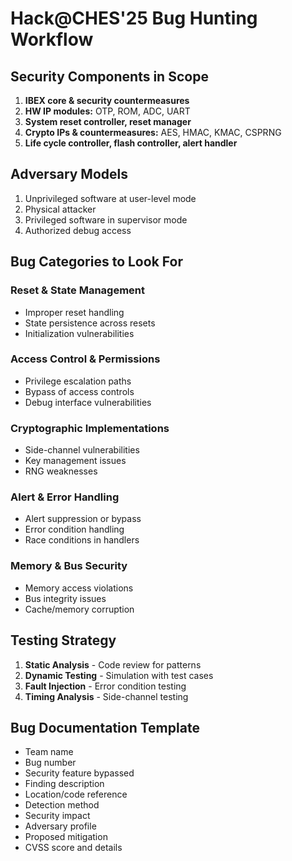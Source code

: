 # Hack@CHES'25 Bug Hunting Workflow

## Security Components in Scope
1. **IBEX core & security countermeasures**
2. **HW IP modules:** OTP, ROM, ADC, UART
3. **System reset controller, reset manager**
4. **Crypto IPs & countermeasures:** AES, HMAC, KMAC, CSPRNG
5. **Life cycle controller, flash controller, alert handler**

## Adversary Models
1. Unprivileged software at user-level mode
2. Physical attacker
3. Privileged software in supervisor mode
4. Authorized debug access

## Bug Categories to Look For
### Reset & State Management
- Improper reset handling
- State persistence across resets
- Initialization vulnerabilities

### Access Control & Permissions
- Privilege escalation paths
- Bypass of access controls
- Debug interface vulnerabilities

### Cryptographic Implementations
- Side-channel vulnerabilities
- Key management issues
- RNG weaknesses

### Alert & Error Handling
- Alert suppression or bypass
- Error condition handling
- Race conditions in handlers

### Memory & Bus Security
- Memory access violations
- Bus integrity issues
- Cache/memory corruption

## Testing Strategy
1. **Static Analysis** - Code review for patterns
2. **Dynamic Testing** - Simulation with test cases
3. **Fault Injection** - Error condition testing
4. **Timing Analysis** - Side-channel testing

## Bug Documentation Template
- Team name
- Bug number
- Security feature bypassed
- Finding description
- Location/code reference
- Detection method
- Security impact
- Adversary profile
- Proposed mitigation
- CVSS score and details